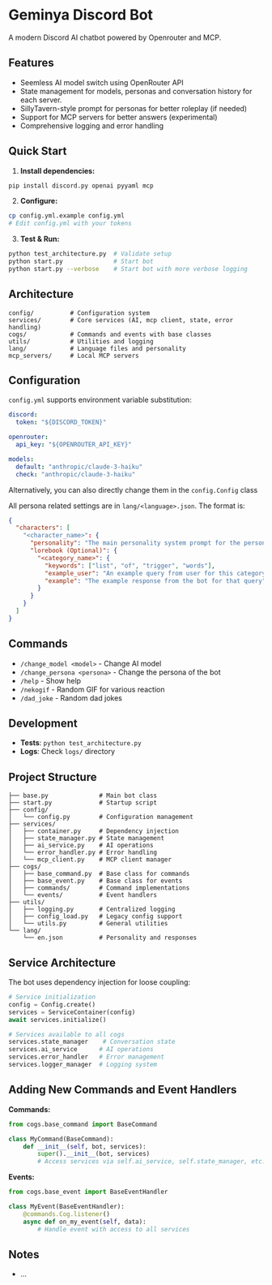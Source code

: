 # Geminya Discord Bot

A modern Discord AI chatbot powered by Openrouter and MCP.

## Features

- Seemless AI model switch using OpenRouter API
- State management for models, personas and conversation history for each server.
- SillyTavern-style prompt for personas for better roleplay (if needed)
- Support for MCP servers for better answers (experimental)
- Comprehensive logging and error handling

## Quick Start

1. **Install dependencies:**

```bash
pip install discord.py openai pyyaml mcp
```

2. **Configure:**

```bash
cp config.yml.example config.yml
# Edit config.yml with your tokens
```

3. **Test & Run:**

```bash
python test_architecture.py  # Validate setup
python start.py              # Start bot
python start.py --verbose    # Start bot with more verbose logging
```

## Architecture

```
config/          # Configuration system
services/        # Core services (AI, mcp client, state, error handling)
cogs/            # Commands and events with base classes
utils/           # Utilities and logging
lang/            # Language files and personality
mcp_servers/     # Local MCP servers
```

## Configuration

`config.yml` supports environment variable substitution:

```yaml
discord:
  token: "${DISCORD_TOKEN}"

openrouter:
  api_key: "${OPENROUTER_API_KEY}"

models:
  default: "anthropic/claude-3-haiku"
  check: "anthropic/claude-3-haiku"
```

Alternatively, you can also directly change them in the `config.Config` class

All persona related settings are in `lang/<language>.json`. The format is:

```json
{
  "characters": [
    "<character_name>": {
      "personality": "The main personality system prompt for the persona",
      "lorebook (Optional)": {
        "<category_name>": {
          "keywords": ["list", "of", "trigger", "words"],
          "example_user": "An example query from user for this category",
          "example": "The example response from the bot for that query"
        }
      }
    }
  ]
}
```

## Commands

- `/change_model <model>` - Change AI model
- `/change_persona <persona>` - Change the persona of the bot
- `/help` - Show help
- `/nekogif` - Random GIF for various reaction
- `/dad_joke` - Random dad jokes

## Development

- **Tests**: `python test_architecture.py`
- **Logs**: Check `logs/` directory

## Project Structure

```
├── base.py              # Main bot class
├── start.py             # Startup script
├── config/
│   └── config.py        # Configuration management
├── services/
│   ├── container.py     # Dependency injection
│   ├── state_manager.py # State management
│   ├── ai_service.py    # AI operations
│   └── error_handler.py # Error handling
│   └── mcp_client.py    # MCP client manager
├── cogs/
│   ├── base_command.py  # Base class for commands
│   ├── base_event.py    # Base class for events
│   ├── commands/        # Command implementations
│   └── events/          # Event handlers
├── utils/
│   ├── logging.py       # Centralized logging
│   ├── config_load.py   # Legacy config support
│   └── utils.py         # General utilities
└── lang/
    └── en.json          # Personality and responses
```

## Service Architecture

The bot uses dependency injection for loose coupling:

```python
# Service initialization
config = Config.create()
services = ServiceContainer(config)
await services.initialize()

# Services available to all cogs
services.state_manager    # Conversation state
services.ai_service      # AI operations
services.error_handler   # Error management
services.logger_manager  # Logging system
```

## Adding New Commands and Event Handlers

**Commands:**

```python
from cogs.base_command import BaseCommand

class MyCommand(BaseCommand):
    def __init__(self, bot, services):
        super().__init__(bot, services)
        # Access services via self.ai_service, self.state_manager, etc.
```

**Events:**

```python
from cogs.base_event import BaseEventHandler

class MyEvent(BaseEventHandler):
    @commands.Cog.listener()
    async def on_my_event(self, data):
        # Handle event with access to all services
```

## Notes

- ...
